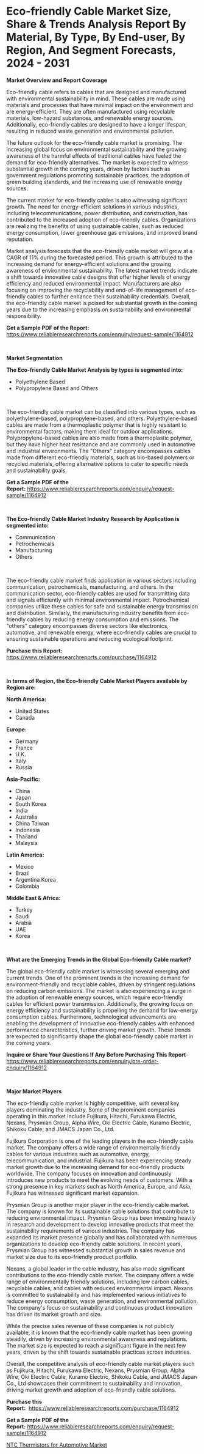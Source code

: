 <p><h1>Eco-friendly Cable Market Size, Share & Trends Analysis Report By Material, By Type, By End-user, By Region, And Segment Forecasts, 2024 - 2031</h1></p><p><strong>Market Overview and Report Coverage</strong></p>
<p><p>Eco-friendly cable refers to cables that are designed and manufactured with environmental sustainability in mind. These cables are made using materials and processes that have minimal impact on the environment and are energy-efficient. They are often manufactured using recyclable materials, low-hazard substances, and renewable energy sources. Additionally, eco-friendly cables are designed to have a longer lifespan, resulting in reduced waste generation and environmental pollution.</p><p>The future outlook for the eco-friendly cable market is promising. The increasing global focus on environmental sustainability and the growing awareness of the harmful effects of traditional cables have fueled the demand for eco-friendly alternatives. The market is expected to witness substantial growth in the coming years, driven by factors such as government regulations promoting sustainable practices, the adoption of green building standards, and the increasing use of renewable energy sources.</p><p>The current market for eco-friendly cables is also witnessing significant growth. The need for energy-efficient solutions in various industries, including telecommunications, power distribution, and construction, has contributed to the increased adoption of eco-friendly cables. Organizations are realizing the benefits of using sustainable cables, such as reduced energy consumption, lower greenhouse gas emissions, and improved brand reputation.</p><p>Market analysis forecasts that the eco-friendly cable market will grow at a CAGR of 11% during the forecasted period. This growth is attributed to the increasing demand for energy-efficient solutions and the growing awareness of environmental sustainability. The latest market trends indicate a shift towards innovative cable designs that offer higher levels of energy efficiency and reduced environmental impact. Manufacturers are also focusing on improving the recyclability and end-of-life management of eco-friendly cables to further enhance their sustainability credentials. Overall, the eco-friendly cable market is poised for substantial growth in the coming years due to the increasing emphasis on sustainability and environmental responsibility.</p></p>
<p><strong>Get a Sample PDF of the Report:</strong> <a href="https://www.reliableresearchreports.com/enquiry/request-sample/1164912">https://www.reliableresearchreports.com/enquiry/request-sample/1164912</a></p>
<p>&nbsp;</p>
<p><strong>Market Segmentation</strong></p>
<p><strong>The Eco-friendly Cable Market Analysis by types is segmented into:</strong></p>
<p><ul><li>Polyethylene Based</li><li>Polypropylene Based and Others</li></ul></p>
<p>&nbsp;</p>
<p><p>The eco-friendly cable market can be classified into various types, such as polyethylene-based, polypropylene-based, and others. Polyethylene-based cables are made from a thermoplastic polymer that is highly resistant to environmental factors, making them ideal for outdoor applications. Polypropylene-based cables are also made from a thermoplastic polymer, but they have higher heat resistance and are commonly used in automotive and industrial environments. The "Others" category encompasses cables made from different eco-friendly materials, such as bio-based polymers or recycled materials, offering alternative options to cater to specific needs and sustainability goals.</p></p>
<p><strong>Get a Sample PDF of the Report:</strong>&nbsp;<a href="https://www.reliableresearchreports.com/enquiry/request-sample/1164912">https://www.reliableresearchreports.com/enquiry/request-sample/1164912</a></p>
<p>&nbsp;</p>
<p><strong>The Eco-friendly Cable Market Industry Research by Application is segmented into:</strong></p>
<p><ul><li>Communication</li><li>Petrochemicals</li><li>Manufacturing</li><li>Others</li></ul></p>
<p>&nbsp;</p>
<p><p>The eco-friendly cable market finds application in various sectors including communication, petrochemicals, manufacturing, and others. In the communication sector, eco-friendly cables are used for transmitting data and signals efficiently with minimal environmental impact. Petrochemical companies utilize these cables for safe and sustainable energy transmission and distribution. Similarly, the manufacturing industry benefits from eco-friendly cables by reducing energy consumption and emissions. The "others" category encompasses diverse sectors like electronics, automotive, and renewable energy, where eco-friendly cables are crucial to ensuring sustainable operations and reducing ecological footprint.</p></p>
<p><strong>Purchase this Report:</strong>&nbsp; <a href="https://www.reliableresearchreports.com/purchase/1164912">https://www.reliableresearchreports.com/purchase/1164912</a></p>
<p>&nbsp;</p>
<p><strong>In terms of Region, the Eco-friendly Cable Market Players available by Region are:</strong></p>
<p>
    <p> <strong> North America: </strong>
        <ul>
            <li>United States</li>
            <li>Canada</li>
        </ul>
        </p> 
    <p> <strong> Europe: </strong>
        <ul>
            <li>Germany</li>
            <li>France</li>
            <li>U.K.</li>
            <li>Italy</li>
            <li>Russia</li>
        </ul>
        </p> 
    <p> <strong> Asia-Pacific: </strong>
        <ul>
            <li>China</li>
            <li>Japan</li>
            <li>South Korea</li>
            <li>India</li>
            <li>Australia</li>
            <li>China Taiwan</li>
            <li>Indonesia</li>
            <li>Thailand</li>
            <li>Malaysia</li>
        </ul>
        </p> 
    <p> <strong> Latin America: </strong>
        <ul>
            <li>Mexico</li>
            <li>Brazil</li>
            <li>Argentina Korea</li>
            <li>Colombia</li>
        </ul>
        </p> 
    <p> <strong> Middle East & Africa: </strong>
        <ul>
            <li>Turkey</li>
            <li>Saudi</li>
            <li>Arabia</li>
            <li>UAE</li>
            <li>Korea</li>
        </ul>
    </p>
    </p>
<p>&nbsp;</p>
<p><strong>What are the Emerging Trends in the Global Eco-friendly Cable market?</strong></p>
<p><p>The global eco-friendly cable market is witnessing several emerging and current trends. One of the prominent trends is the increasing demand for environment-friendly and recyclable cables, driven by stringent regulations on reducing carbon emissions. The market is also experiencing a surge in the adoption of renewable energy sources, which require eco-friendly cables for efficient power transmission. Additionally, the growing focus on energy efficiency and sustainability is propelling the demand for low-energy consumption cables. Furthermore, technological advancements are enabling the development of innovative eco-friendly cables with enhanced performance characteristics, further driving market growth. These trends are expected to significantly shape the global eco-friendly cable market in the coming years.</p></p>
<p><strong>Inquire or Share Your Questions If Any Before Purchasing This Report</strong>- <a href="https://www.reliableresearchreports.com/enquiry/pre-order-enquiry/1164912">https://www.reliableresearchreports.com/enquiry/pre-order-enquiry/1164912</a></p>
<p>&nbsp;</p>
<p><strong>Major Market Players</strong></p>
<p><p>The eco-friendly cable market is highly competitive, with several key players dominating the industry. Some of the prominent companies operating in this market include Fujikura, Hitachi, Furukawa Electric, Nexans, Prysmian Group, Alpha Wire, Oki Electric Cable, Kuramo Electric, Shikoku Cable, and JMACS Japan Co., Ltd.</p><p>Fujikura Corporation is one of the leading players in the eco-friendly cable market. The company offers a wide range of environmentally friendly cables for various industries such as automotive, energy, telecommunication, and industrial. Fujikura has been experiencing steady market growth due to the increasing demand for eco-friendly products worldwide. The company focuses on innovation and continuously introduces new products to meet the evolving needs of customers. With a strong presence in key markets such as North America, Europe, and Asia, Fujikura has witnessed significant market expansion.</p><p>Prysmian Group is another major player in the eco-friendly cable market. The company is known for its sustainable cable solutions that contribute to reducing environmental impact. Prysmian Group has been investing heavily in research and development to develop innovative products that meet the sustainability requirements of various industries. The company has expanded its market presence globally and has collaborated with numerous organizations to develop eco-friendly cable solutions. In recent years, Prysmian Group has witnessed substantial growth in sales revenue and market size due to its eco-friendly product portfolio.</p><p>Nexans, a global leader in the cable industry, has also made significant contributions to the eco-friendly cable market. The company offers a wide range of environmentally friendly solutions, including low carbon cables, recyclable cables, and cables with reduced environmental impact. Nexans is committed to sustainability and has implemented various initiatives to reduce energy consumption, waste generation, and environmental pollution. The company's focus on sustainability and continuous product innovation has driven its market growth and size.</p><p>While the precise sales revenue of these companies is not publicly available, it is known that the eco-friendly cable market has been growing steadily, driven by increasing environmental awareness and regulations. The market size is expected to reach a significant figure in the next few years, driven by the shift towards sustainable practices across industries.</p><p>Overall, the competitive analysis of eco-friendly cable market players such as Fujikura, Hitachi, Furukawa Electric, Nexans, Prysmian Group, Alpha Wire, Oki Electric Cable, Kuramo Electric, Shikoku Cable, and JMACS Japan Co., Ltd showcases their commitment to sustainability and innovation, driving market growth and adoption of eco-friendly cable solutions.</p></p>
<p><strong>Purchase this Report:</strong>&nbsp;&nbsp;<a href="https://www.reliableresearchreports.com/purchase/1164912">https://www.reliableresearchreports.com/purchase/1164912</a></p>
<p></p>
<p><strong>Get a Sample PDF of the Report:</strong>&nbsp;<a href="https://www.reliableresearchreports.com/enquiry/request-sample/1164912">https://www.reliableresearchreports.com/enquiry/request-sample/1164912</a></p>
<p><p><a href="https://github.com/tamvrosiya/Market-Research-Report-List-2/blob/main/ntc-thermistors-for-automotive-market.md">NTC Thermistors for Automotive Market</a></p></p>